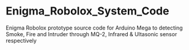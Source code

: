 # Enigma_Robolox_System_Code
Enigma Robolox prototype source code for Arduino Mega to detecting Smoke, Fire and Intruder through MQ-2, Infrared & Ultasonic sensor respectively
